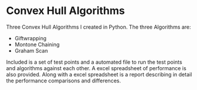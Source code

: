 # Convex Hull Algorithms
Three Convex Hull Algorithms I created in Python. 
The three Algorithms are:
- Giftwrapping
- Montone Chaining
- Graham Scan

Included is a set of test points and a automated file to run the test points and algorithms against each other. 
A excel spreadsheet of performance is also provided.
Along with a excel spreadsheet is a report describing in detail the performance comparisons and differences.
